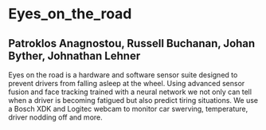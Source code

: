# Eyes_on_the_road

## Patroklos Anagnostou, Russell Buchanan, Johan Byther, Johnathan Lehner

Eyes on the road is a hardware and software sensor suite designed to prevent drivers from falling asleep at the wheel.
Using advanced sensor fusion and face tracking trained with a neural network we not only can tell when a driver is 
becoming fatigued but also predict tiring situations. We use a Bosch XDK and Logitec webcam to monitor car swerving,
temperature, driver nodding off and more.
